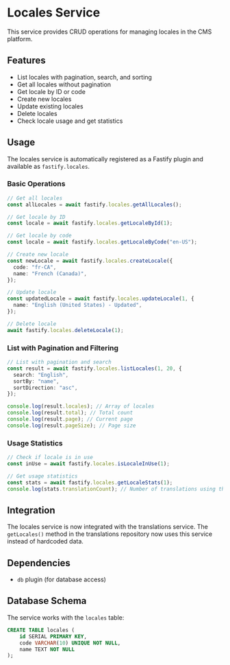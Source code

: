 # Locales Service

This service provides CRUD operations for managing locales in the CMS platform.

## Features

- List locales with pagination, search, and sorting
- Get all locales without pagination
- Get locale by ID or code
- Create new locales
- Update existing locales
- Delete locales
- Check locale usage and get statistics

## Usage

The locales service is automatically registered as a Fastify plugin and available as `fastify.locales`.

### Basic Operations

```typescript
// Get all locales
const allLocales = await fastify.locales.getAllLocales();

// Get locale by ID
const locale = await fastify.locales.getLocaleById(1);

// Get locale by code
const locale = await fastify.locales.getLocaleByCode("en-US");

// Create new locale
const newLocale = await fastify.locales.createLocale({
  code: "fr-CA",
  name: "French (Canada)",
});

// Update locale
const updatedLocale = await fastify.locales.updateLocale(1, {
  name: "English (United States) - Updated",
});

// Delete locale
await fastify.locales.deleteLocale(1);
```

### List with Pagination and Filtering

```typescript
// List with pagination and search
const result = await fastify.locales.listLocales(1, 20, {
  search: "English",
  sortBy: "name",
  sortDirection: "asc",
});

console.log(result.locales); // Array of locales
console.log(result.total); // Total count
console.log(result.page); // Current page
console.log(result.pageSize); // Page size
```

### Usage Statistics

```typescript
// Check if locale is in use
const inUse = await fastify.locales.isLocaleInUse(1);

// Get usage statistics
const stats = await fastify.locales.getLocaleStats(1);
console.log(stats.translationCount); // Number of translations using this locale
```

## Integration

The locales service is now integrated with the translations service. The `getLocales()` method in the translations repository now uses this service instead of hardcoded data.

## Dependencies

- `db` plugin (for database access)

## Database Schema

The service works with the `locales` table:

```sql
CREATE TABLE locales (
    id SERIAL PRIMARY KEY,
    code VARCHAR(10) UNIQUE NOT NULL,
    name TEXT NOT NULL
);
```
